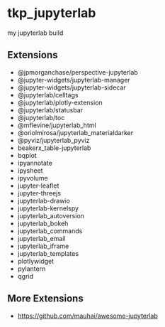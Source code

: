 # tkp_jupyterlab
my jupyterlab build

## Extensions
- @jpmorganchase/perspective-jupyterlab
- @jupyter-widgets/jupyterlab-manager
- @jupyter-widgets/jupyterlab-sidecar
- @jupyterlab/celltags
- @jupyterlab/plotly-extension
- @jupyterlab/statusbar
- @jupyterlab/toc
- @mflevine/jupyterlab_html
- @oriolmirosa/jupyterlab_materialdarker
- @pyviz/jupyterlab_pyviz
- beakerx_table-jupyterlab
- bqplot
- ipyannotate
- ipysheet
- ipyvolume
- jupyter-leaflet
- jupyter-threejs
- jupyterlab-drawio
- jupyterlab-kernelspy
- jupyterlab_autoversion
- jupyterlab_bokeh
- jupyterlab_commands
- jupyterlab_email
- jupyterlab_iframe
- jupyterlab_templates
- plotlywidget
- pylantern
- qgrid

## More Extensions
- https://github.com/mauhai/awesome-jupyterlab
